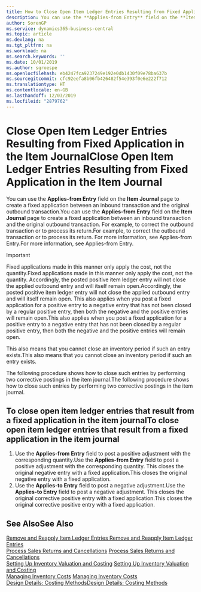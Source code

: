 ```yaml
---
title: How to Close Open Item Ledger Entries Resulting from Fixed Application in the Item Journal | Microsoft Docs
description: You can use the **Applies-from Entry** field on the **Item Journal** page to create a fixed application between an inbound transaction and the original outbound transaction. For example, to correct the outbound transaction or to process its return.
author: SorenGP
ms.service: dynamics365-business-central
ms.topic: article
ms.devlang: na
ms.tgt_pltfrm: na
ms.workload: na
ms.search.keywords: ''
ms.date: 10/01/2019
ms.author: sgroespe
ms.openlocfilehash: eb4247fca9237249e192e0db1430f09e78ba637b
ms.sourcegitcommit: cfc92eefa8b06fb426482f54e393f0e6e222f712
ms.translationtype: HT
ms.contentlocale: en-GB
ms.lasthandoff: 12/03/2019
ms.locfileid: "2879762"
---
```

# <a name="close-open-item-ledger-entries-resulting-from-fixed-application-in-the-item-journal"></a><span data-ttu-id="5d3ff-104">Close Open Item Ledger Entries Resulting from Fixed Application in the Item Journal</span><span class="sxs-lookup"><span data-stu-id="5d3ff-104">Close Open Item Ledger Entries Resulting from Fixed Application in the Item Journal</span></span>
<span data-ttu-id="5d3ff-105">You can use the **Applies-from Entry** field on the **Item Journal** page to create a fixed application between an inbound transaction and the original outbound transaction.</span><span class="sxs-lookup"><span data-stu-id="5d3ff-105">You can use the **Applies-from Entry** field on the **Item Journal** page to create a fixed application between an inbound transaction and the original outbound transaction.</span></span> <span data-ttu-id="5d3ff-106">For example, to correct the outbound transaction or to process its return.</span><span class="sxs-lookup"><span data-stu-id="5d3ff-106">For example, to correct the outbound transaction or to process its return.</span></span> <span data-ttu-id="5d3ff-107">For more information, see Applies-from Entry.</span><span class="sxs-lookup"><span data-stu-id="5d3ff-107">For more information, see Applies-from Entry.</span></span>  

> [!IMPORTANT]  
>  <span data-ttu-id="5d3ff-108">Fixed applications made in this manner only apply the cost, not the quantity.</span><span class="sxs-lookup"><span data-stu-id="5d3ff-108">Fixed applications made in this manner only apply the cost, not the quantity.</span></span> <span data-ttu-id="5d3ff-109">Accordingly, the posted positive item ledger entry will not close the applied outbound entry and will itself remain open.</span><span class="sxs-lookup"><span data-stu-id="5d3ff-109">Accordingly, the posted positive item ledger entry will not close the applied outbound entry and will itself remain open.</span></span> <span data-ttu-id="5d3ff-110">This also applies when you post a fixed application for a positive entry to a negative entry that has not been closed by a regular positive entry, then both the negative and the positive entries will remain open.</span><span class="sxs-lookup"><span data-stu-id="5d3ff-110">This also applies when you post a fixed application for a positive entry to a negative entry that has not been closed by a regular positive entry, then both the negative and the positive entries will remain open.</span></span>  
>   
>  <span data-ttu-id="5d3ff-111">This also means that you cannot close an inventory period if such an entry exists.</span><span class="sxs-lookup"><span data-stu-id="5d3ff-111">This also means that you cannot close an inventory period if such an entry exists.</span></span>  

<span data-ttu-id="5d3ff-112">The following procedure shows how to close such entries by performing two corrective postings in the item journal.</span><span class="sxs-lookup"><span data-stu-id="5d3ff-112">The following procedure shows how to close such entries by performing two corrective postings in the item journal.</span></span>  

## <a name="to-close-open-item-ledger-entries-that-result-from-a-fixed-application-in-the-item-journal"></a><span data-ttu-id="5d3ff-113">To close open item ledger entries that result from a fixed application in the item journal</span><span class="sxs-lookup"><span data-stu-id="5d3ff-113">To close open item ledger entries that result from a fixed application in the item journal</span></span>  

1.  <span data-ttu-id="5d3ff-114">Use the **Applies-from Entry** field to post a positive adjustment with the corresponding quantity.</span><span class="sxs-lookup"><span data-stu-id="5d3ff-114">Use the **Applies-from Entry** field to post a positive adjustment with the corresponding quantity.</span></span> <span data-ttu-id="5d3ff-115">This closes the original negative entry with a fixed application.</span><span class="sxs-lookup"><span data-stu-id="5d3ff-115">This closes the original negative entry with a fixed application.</span></span>  
2.  <span data-ttu-id="5d3ff-116">Use the **Applies-to Entry** field to post a negative adjustment.</span><span class="sxs-lookup"><span data-stu-id="5d3ff-116">Use the **Applies-to Entry** field to post a negative adjustment.</span></span> <span data-ttu-id="5d3ff-117">This closes the original corrective positive entry with a fixed application.</span><span class="sxs-lookup"><span data-stu-id="5d3ff-117">This closes the original corrective positive entry with a fixed application.</span></span>  

## <a name="see-also"></a><span data-ttu-id="5d3ff-118">See Also</span><span class="sxs-lookup"><span data-stu-id="5d3ff-118">See Also</span></span>  
[<span data-ttu-id="5d3ff-119"> Remove and Reapply Item Ledger Entries</span><span class="sxs-lookup"><span data-stu-id="5d3ff-119"> Remove and Reapply Item Ledger Entries</span></span>](finance-how-to-remove-and-reapply-item-entries.md)  
 <span data-ttu-id="5d3ff-120">[Process Sales Returns and Cancellations](sales-how-process-sales-returns-cancellations.md) </span><span class="sxs-lookup"><span data-stu-id="5d3ff-120">[Process Sales Returns and Cancellations](sales-how-process-sales-returns-cancellations.md) </span></span>  
 <span data-ttu-id="5d3ff-121">[Setting Up Inventory Valuation and Costing](finance-set-up-inventory-valuation-and-costing.md) </span><span class="sxs-lookup"><span data-stu-id="5d3ff-121">[Setting Up Inventory Valuation and Costing](finance-set-up-inventory-valuation-and-costing.md) </span></span>  
 <span data-ttu-id="5d3ff-122">[Managing Inventory Costs](finance-manage-inventory-costs.md) </span><span class="sxs-lookup"><span data-stu-id="5d3ff-122">[Managing Inventory Costs](finance-manage-inventory-costs.md) </span></span>  
 [<span data-ttu-id="5d3ff-123">Design Details: Costing Methods</span><span class="sxs-lookup"><span data-stu-id="5d3ff-123">Design Details: Costing Methods</span></span>](design-details-costing-methods.md)
